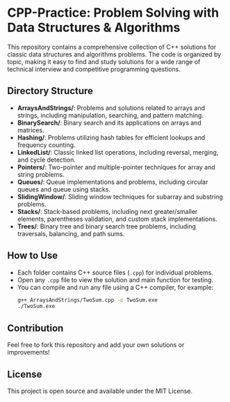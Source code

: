 # CPP-Practice: Problem Solving with Data Structures & Algorithms

This repository contains a comprehensive collection of C++ solutions for classic data structures and algorithms problems. The code is organized by topic, making it easy to find and study solutions for a wide range of technical interview and competitive programming questions.

## Directory Structure

- **ArraysAndStrings/**: Problems and solutions related to arrays and strings, including manipulation, searching, and pattern matching.
- **BinarySearch/**: Binary search and its applications on arrays and matrices.
- **Hashing/**: Problems utilizing hash tables for efficient lookups and frequency counting.
- **LinkedList/**: Classic linked list operations, including reversal, merging, and cycle detection.
- **Pointers/**: Two-pointer and multiple-pointer techniques for array and string problems.
- **Queues/**: Queue implementations and problems, including circular queues and queue using stacks.
- **SlidingWindow/**: Sliding window techniques for subarray and substring problems.
- **Stacks/**: Stack-based problems, including next greater/smaller elements, parentheses validation, and custom stack implementations.
- **Trees/**: Binary tree and binary search tree problems, including traversals, balancing, and path sums.

## How to Use

- Each folder contains C++ source files (`.cpp`) for individual problems.
- Open any `.cpp` file to view the solution and main function for testing.
- You can compile and run any file using a C++ compiler, for example:
  ```sh
  g++ ArraysAndStrings/TwoSum.cpp -o TwoSum.exe
  ./TwoSum.exe
  ```

## Contribution

Feel free to fork this repository and add your own solutions or improvements!

## License

This project is open source and available under the MIT License.
